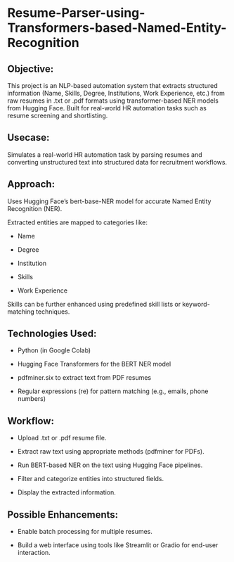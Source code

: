 # Resume-Parser-using-Transformers-based-Named-Entity-Recognition

## Objective:
This project is an NLP-based automation system that extracts structured information (Name, Skills, Degree, Institutions, Work Experience, etc.) from raw resumes in .txt or .pdf formats using transformer-based NER models from Hugging Face. Built for real-world HR automation tasks such as resume screening and shortlisting.

## Usecase:
Simulates a real-world HR automation task by parsing resumes and converting unstructured text into structured data for recruitment workflows.

## Approach:
Uses Hugging Face’s bert-base-NER model for accurate Named Entity Recognition (NER).

Extracted entities are mapped to categories like:

- Name

- Degree

- Institution

- Skills

- Work Experience

Skills can be further enhanced using predefined skill lists or keyword-matching techniques.

## Technologies Used:

- Python (in Google Colab)

- Hugging Face Transformers for the BERT NER model

- pdfminer.six to extract text from PDF resumes

- Regular expressions (re) for pattern matching (e.g., emails, phone numbers)


## Workflow:

- Upload .txt or .pdf resume file.

- Extract raw text using appropriate methods (pdfminer for PDFs).

- Run BERT-based NER on the text using Hugging Face pipelines.

- Filter and categorize entities into structured fields.

- Display the extracted information.


## Possible Enhancements:

- Enable batch processing for multiple resumes.

- Build a web interface using tools like Streamlit or Gradio for end-user interaction.
